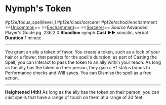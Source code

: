 # Nymph's Token
#pf2e/focus_spell/level_1 #pf2e/class/sorcerer #pf2e/school/enchantment 
==[Uncommon](../../../rules/traits/uncommon.md)== ==[Enchantment](../../../rules/traits/enchantment.md)== ==[Sorcerer](../../../rules/traits/sorcerer.md)==
*Source* Advanced Player's Guide pg. 236 2.0
**Bloodline** nymph
**Cast** ►► somatic, verbal
**Duration** 1 minute

---
You grant an ally a token of favor. You create a token, such as a lock of your hair or a flower, that persists for the spell's duration; as part of Casting the Spell, you can Interact to pass the token to an ally within your reach. As long as the ally has the token on their person, they gain a +1 status bonus to Performance checks and Will saves. You can Dismiss the spell as a free action.

<hr>

**Heightened (4th)** As long as the ally has the token on their person, you can cast spells that have a range of touch on them at a range of 30 feet.